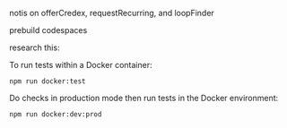 
notis on offerCredex, requestRecurring, and loopFinder


prebuild codespaces


research this:

To run tests within a Docker container:

```
npm run docker:test
```

Do checks in production mode then run tests in the Docker environment:
```
npm run docker:dev:prod
```
